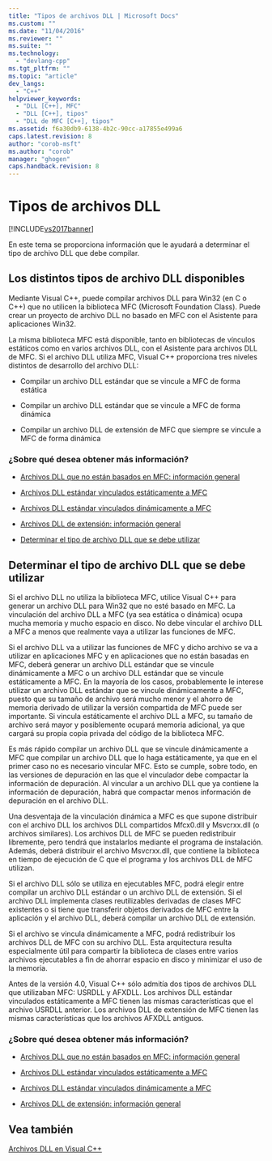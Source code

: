 ```yaml
---
title: "Tipos de archivos DLL | Microsoft Docs"
ms.custom: ""
ms.date: "11/04/2016"
ms.reviewer: ""
ms.suite: ""
ms.technology: 
  - "devlang-cpp"
ms.tgt_pltfrm: ""
ms.topic: "article"
dev_langs: 
  - "C++"
helpviewer_keywords: 
  - "DLL [C++], MFC"
  - "DLL [C++], tipos"
  - "DLL de MFC [C++], tipos"
ms.assetid: f6a30db9-6138-4b2c-90cc-a17855e499a6
caps.latest.revision: 8
author: "corob-msft"
ms.author: "corob"
manager: "ghogen"
caps.handback.revision: 8
---
```

# Tipos de archivos DLL
[!INCLUDE[vs2017banner](../assembler/inline/includes/vs2017banner.md)]

En este tema se proporciona información que le ayudará a determinar el tipo de archivo DLL que debe compilar.  
  
##  <a name="_core_the_different_kinds_of_dlls_available_with_visual_c.2b2b"></a> Los distintos tipos de archivo DLL disponibles  
 Mediante Visual C\+\+, puede compilar archivos DLL para Win32 \(en C o C\+\+\) que no utilicen la biblioteca MFC \(Microsoft Foundation Class\).  Puede crear un proyecto de archivo DLL no basado en MFC con el Asistente para aplicaciones Win32.  
  
 La misma biblioteca MFC está disponible, tanto en bibliotecas de vínculos estáticos como en varios archivos DLL, con el Asistente para archivos DLL de MFC.  Si el archivo DLL utiliza MFC, Visual C\+\+ proporciona tres niveles distintos de desarrollo del archivo DLL:  
  
-   Compilar un archivo DLL estándar que se vincule a MFC de forma estática  
  
-   Compilar un archivo DLL estándar que se vincule a MFC de forma dinámica  
  
-   Compilar un archivo DLL de extensión de MFC que siempre se vincule a MFC de forma dinámica  
  
### ¿Sobre qué desea obtener más información?  
  
-   [Archivos DLL que no están basados en MFC: información general](../build/non-mfc-dlls-overview.md)  
  
-   [Archivos DLL estándar vinculados estáticamente a MFC](../build/regular-dlls-statically-linked-to-mfc.md)  
  
-   [Archivos DLL estándar vinculados dinámicamente a MFC](../build/regular-dlls-dynamically-linked-to-mfc.md)  
  
-   [Archivos DLL de extensión: información general](../build/extension-dlls-overview.md)  
  
-   [Determinar el tipo de archivo DLL que se debe utilizar](#_core_which_kind_of_dll_to_use)  
  
##  <a name="_core_which_kind_of_dll_to_use"></a> Determinar el tipo de archivo DLL que se debe utilizar  
 Si el archivo DLL no utiliza la biblioteca MFC, utilice Visual C\+\+ para generar un archivo DLL para Win32 que no esté basado en MFC.  La vinculación del archivo DLL a MFC \(ya sea estática o dinámica\) ocupa mucha memoria y mucho espacio en disco.  No debe vincular el archivo DLL a MFC a menos que realmente vaya a utilizar las funciones de MFC.  
  
 Si el archivo DLL va a utilizar las funciones de MFC y dicho archivo se va a utilizar en aplicaciones MFC y en aplicaciones que no están basadas en MFC, deberá generar un archivo DLL estándar que se vincule dinámicamente a MFC o un archivo DLL estándar que se vincule estáticamente a MFC.  En la mayoría de los casos, probablemente le interese utilizar un archivo DLL estándar que se vincule dinámicamente a MFC, puesto que su tamaño de archivo será mucho menor y el ahorro de memoria derivado de utilizar la versión compartida de MFC puede ser importante.  Si vincula estáticamente el archivo DLL a MFC, su tamaño de archivo será mayor y posiblemente ocupará memoria adicional, ya que cargará su propia copia privada del código de la biblioteca MFC.  
  
 Es más rápido compilar un archivo DLL que se vincule dinámicamente a MFC que compilar un archivo DLL que lo haga estáticamente, ya que en el primer caso no es necesario vincular MFC.  Esto se cumple, sobre todo, en las versiones de depuración en las que el vinculador debe compactar la información de depuración.  Al vincular a un archivo DLL que ya contiene la información de depuración, habrá que compactar menos información de depuración en el archivo DLL.  
  
 Una desventaja de la vinculación dinámica a MFC es que supone distribuir con el archivo DLL los archivos DLL compartidos Mfcx0.dll y Msvcrxx.dll \(o archivos similares\).  Los archivos DLL de MFC se pueden redistribuir libremente, pero tendrá que instalarlos mediante el programa de instalación.  Además, deberá distribuir el archivo Msvcrxx.dll, que contiene la biblioteca en tiempo de ejecución de C que el programa y los archivos DLL de MFC utilizan.  
  
 Si el archivo DLL sólo se utiliza en ejecutables MFC, podrá elegir entre compilar un archivo DLL estándar o un archivo DLL de extensión.  Si el archivo DLL implementa clases reutilizables derivadas de clases MFC existentes o si tiene que transferir objetos derivados de MFC entre la aplicación y el archivo DLL, deberá compilar un archivo DLL de extensión.  
  
 Si el archivo se vincula dinámicamente a MFC, podrá redistribuir los archivos DLL de MFC con su archivo DLL.  Esta arquitectura resulta especialmente útil para compartir la biblioteca de clases entre varios archivos ejecutables a fin de ahorrar espacio en disco y minimizar el uso de la memoria.  
  
 Antes de la versión 4.0, Visual C\+\+ sólo admitía dos tipos de archivos DLL que utilizaban MFC: USRDLL y AFXDLL.  Los archivos DLL estándar vinculados estáticamente a MFC tienen las mismas características que el archivo USRDLL anterior.  Los archivos DLL de extensión de MFC tienen las mismas características que los archivos AFXDLL antiguos.  
  
### ¿Sobre qué desea obtener más información?  
  
-   [Archivos DLL que no están basados en MFC: información general](../build/non-mfc-dlls-overview.md)  
  
-   [Archivos DLL estándar vinculados estáticamente a MFC](../build/regular-dlls-statically-linked-to-mfc.md)  
  
-   [Archivos DLL estándar vinculados dinámicamente a MFC](../build/regular-dlls-dynamically-linked-to-mfc.md)  
  
-   [Archivos DLL de extensión: información general](../build/extension-dlls-overview.md)  
  
## Vea también  
 [Archivos DLL en Visual C\+\+](../build/dlls-in-visual-cpp.md)